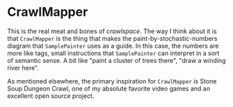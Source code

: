 # CrawlMapper

This is the real meat and bones of *crawlspace*. The way I think about it is that `CrawlMapper` is the thing that makes the paint-by-stochastic-numbers diagram that `SamplePainter` uses as a guide. In this case, the numbers are more like tags, small instructions that `SamplePainter` can interpret in a sort of semantic sense. A bit like "paint a cluster of trees there", "draw a winding river here".

As mentioned elsewhere, the primary inspiration for `CrawlMapper` is Stone Soup Dungeon Crawl, one of my absolute favorite video games and an excellent open source project.
